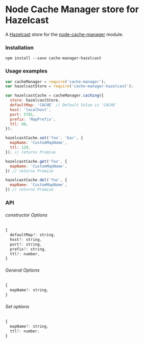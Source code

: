 # Node Cache Manager store for Hazelcast
A [Hazelcast](http://github.com/brianc/node-postgres) store for the [node-cache-manager](https://github.com/BryanDonovan/node-cache-manager) module.
### Installation

```
npm install --save cache-manager-hazelcast
```

### Usage examples
```javascript
var cacheManager = require('cache-manager');
var hazelcastStore = require('cache-manager-hazelcast');

var hazelcastCache = cacheManager.caching({
  store: hazelcastStore,
  defaultMap: 'CACHE' // Default Value is 'CACHE'
  host: 'localhost',
  port: 5701,
  prefix: 'MapPrefix',
  ttl: 60,
});

hazelcastCache.set('foo', 'bar', {
  mapName: 'CustomMapName',
  ttl: 120,
}); // returns Promise

hazelcastCache.get('foo', {
  mapName: 'CustomMapName',
}) // returns Promise

hazelcastCache.del('foo', {
  mapName: 'CustomMapName',
}) // returns Promise
```

### API
###### constructor Options
```javascript
{
  defaultMap?: string,
  host?: string,
  port?: string,
  prefix?: string,
  ttl?: number,
}
```
###### General Options
```javascript
{
  mapName?: string,
}
```
###### Set options
```javascript
{
  mapName?: string,
  ttl?: number,
}
```
